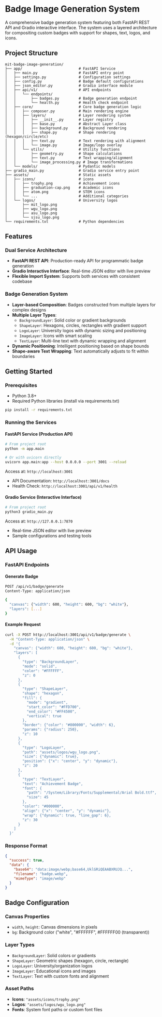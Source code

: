 # Badge Image Generation System

A comprehensive badge generation system featuring both FastAPI REST API and Gradio interactive interface. The system uses a layered architecture for compositing custom badges with support for shapes, text, logos, and icons.

## Project Structure

```
mit-badge-image-generation/
├── app/                          # FastAPI Service
│   ├── main.py                   # FastAPI entry point
│   ├── settings.py               # Configuration settings
│   ├── config.py                 # Badge default configurations
│   ├── json_editor.py            # Gradio interface module
│   ├── api/v1/                   # API endpoints
│   │   └── endpoints/
│   │       ├── badges.py         # Badge generation endpoint
│   │       └── health.py         # Health check endpoint
│   ├── core/                     # Core badge generation logic
│   │   ├── composer.py           # Main rendering engine
│   │   ├── layers/               # Layer rendering system
│   │   │   ├── __init__.py       # Layer registry
│   │   │   ├── base.py           # Abstract Layer class
│   │   │   ├── background.py     # Background rendering
│   │   │   ├── shape.py          # Shape rendering (hexagon/circle/etc)
│   │   │   ├── text.py           # Text rendering with alignment
│   │   │   └── image.py          # Image/logo overlay
│   │   └── utils/                # Utility functions
│   │       ├── geometry.py       # Shape calculations
│   │       ├── text.py           # Text wrapping/alignment
│   │       └── image_processing.py # Image transformations
│   └── models/                   # Pydantic models
├── gradio_main.py                # Gradio service entry point
├── assets/                       # Static assets
│   ├── icons/                    # icons
│   │   ├── trophy.png            # Achievement icons
│   │   ├── graduation-cap.png    # Academic icons
│   │   ├── atom.png              # STEM icons
│   │   └── ...                   # Additional categories
│   └── logos/                    # University logos
│       ├── mit_logo.png
│       ├── wgu_logo.png
│       ├── asu_logo.png
│       └── sjsu_logo.png
└── requirements.txt              # Python dependencies
```

## Features

### Dual Service Architecture
- **FastAPI REST API**: Production-ready API for programmatic badge generation
- **Gradio Interactive Interface**: Real-time JSON editor with live preview
- **Flexible Import System**: Supports both services with consistent codebase

### Badge Generation System
- **Layer-based Composition**: Badges constructed from multiple layers for complex designs
- **Multiple Layer Types**:
  - `BackgroundLayer`: Solid color or gradient backgrounds
  - `ShapeLayer`: Hexagons, circles, rectangles with gradient support
  - `LogoLayer`: University logos with dynamic sizing and positioning
  - `ImageLayer`: Icons with smart scaling
  - `TextLayer`: Multi-line text with dynamic wrapping and alignment
- **Dynamic Positioning**: Intelligent positioning based on shape bounds
- **Shape-aware Text Wrapping**: Text automatically adjusts to fit within boundaries

## Getting Started

### Prerequisites

- Python 3.8+
- Required Python libraries (install via requirements.txt)

```bash
pip install -r requirements.txt
```

### Running the Services

#### FastAPI Service (Production API)
```bash
# From project root
python -m app.main

# Or with uvicorn directly
uvicorn app.main:app --host 0.0.0.0 --port 3001 --reload
```

Access at: `http://localhost:3001`
- API Documentation: `http://localhost:3001/docs`
- Health Check: `http://localhost:3001/api/v1/health`

#### Gradio Service (Interactive Interface)
```bash
# From project root
python3 gradio_main.py
```

Access at: `http://127.0.0.1:7870`
- Real-time JSON editor with live preview
- Sample configurations and testing tools

## API Usage

### FastAPI Endpoints

#### Generate Badge
```bash
POST /api/v1/badge/generate
Content-Type: application/json

{
  "canvas": {"width": 600, "height": 600, "bg": "white"},
  "layers": [...]
}
```

#### Example Request
```bash
curl -X POST http://localhost:3001/api/v1/badge/generate \
  -H "Content-Type: application/json" \
  -d '{
    "canvas": {"width": 600, "height": 600, "bg": "white"},
    "layers": [
      {
        "type": "BackgroundLayer",
        "mode": "solid",
        "color": "#FFFFFF",
        "z": 0
      },
      {
        "type": "ShapeLayer",
        "shape": "hexagon",
        "fill": {
          "mode": "gradient",
          "start_color": "#FFD700",
          "end_color": "#FF4500",
          "vertical": true
        },
        "border": {"color": "#800000", "width": 6},
        "params": {"radius": 250},
        "z": 10
      },
      {
        "type": "LogoLayer",
        "path": "assets/logos/wgu_logo.png",
        "size": {"dynamic": true},
        "position": {"x": "center", "y": "dynamic"},
        "z": 20
      },
      {
        "type": "TextLayer",
        "text": "Achievement Badge",
        "font": {
          "path": "/System/Library/Fonts/Supplemental/Arial Bold.ttf",
          "size": 45
        },
        "color": "#000000",
        "align": {"x": "center", "y": "dynamic"},
        "wrap": {"dynamic": true, "line_gap": 6},
        "z": 30
      }
    ]
  }'
```

### Response Format
```json
{
  "success": true,
  "data": {
    "base64": "data:image/webp;base64,UklGRiQEAABXRUJQ...",
    "filename": "badge.webp",
    "mimeType": "image/webp"
  }
}
```

## Badge Configuration

### Canvas Properties
- `width`, `height`: Canvas dimensions in pixels
- `bg`: Background color ("white", "#FFFFFF", #FFFFFF00 (transparent))

### Layer Types
- `BackgroundLayer`: Solid colors or gradients
- `ShapeLayer`: Geometric shapes (hexagon, circle, rectangle)
- `LogoLayer`: University/organization logos
- `ImageLayer`: Educational icons and images
- `TextLayer`: Text with custom fonts and alignment

### Asset Paths
- **Icons**: `"assets/icons/trophy.png"`
- **Logos**: `"assets/logos/wgu_logo.png"`
- **Fonts**: System font paths or custom font files
